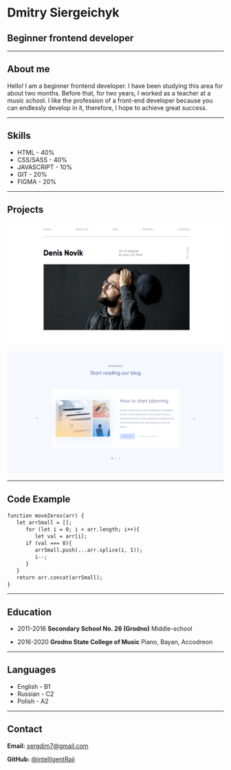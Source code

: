 # Dmitry Siergeichyk

## Beginner frontend developer

---

## About me

Hello! I am a beginner frontend developer. I have been studying
this area for about two months. Before that, for two years, I
worked as a teacher at a music school. I like the profession of
a front-end developer because you can endlessly develop in it,
therefore, I hope to achieve great success.

---

## Skills

- HTML - 40%
- CSS/SASS - 40%
- JAVASCRIPT - 10%
- GIT - 20%
- FIGMA - 20%

---

## Projects

![First_Project](assets/img/project_1.jpg "First Project")

![Second_Project](assets/img/project_2.jpg "Second Project")

---

## Code Example

```
function moveZeros(arr) {
   let arrSmall = [];
      for (let i = 0; i < arr.length; i++){
         let val = arr[i];
      if (val === 0){
         arrSmall.push(...arr.splice(i, 1));
         i--;
      }
   }
   return arr.concat(arrSmall);
}
```

---

## Education

- 2011-2016 **Secondary School No. 26 (Grodno)** Middle-school

- 2016-2020 **Grodno State College of Music** Piano, Bayan, Accodreon

---

## Languages

- English - B1
- Russian - C2
- Polish - A2

---

## Contact

**Email:** sergdim7@gmail.com

**GitHub:** [@intelligentRaji](https://github.com/intelligentRaji "Github")
